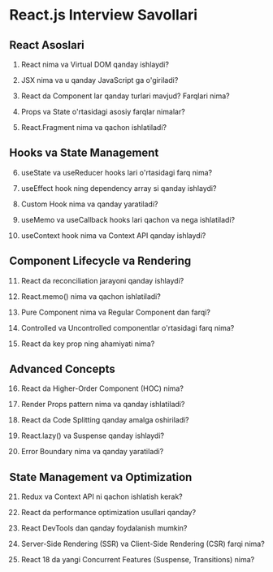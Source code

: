 # React.js Interview Savollari

## React Asoslari

1. React nima va Virtual DOM qanday ishlaydi?

2. JSX nima va u qanday JavaScript ga o'giriladi?

3. React da Component lar qanday turlari mavjud? Farqlari nima?

4. Props va State o'rtasidagi asosiy farqlar nimalar?

5. React.Fragment nima va qachon ishlatiladi?

## Hooks va State Management

6. useState va useReducer hooks lari o'rtasidagi farq nima?

7. useEffect hook ning dependency array si qanday ishlaydi?

8. Custom Hook nima va qanday yaratiladi?

9. useMemo va useCallback hooks lari qachon va nega ishlatiladi?

10. useContext hook nima va Context API qanday ishlaydi?

## Component Lifecycle va Rendering

11. React da reconciliation jarayoni qanday ishlaydi?

12. React.memo() nima va qachon ishlatiladi?

13. Pure Component nima va Regular Component dan farqi?

14. Controlled va Uncontrolled componentlar o'rtasidagi farq nima?

15. React da key prop ning ahamiyati nima?

## Advanced Concepts

16. React da Higher-Order Component (HOC) nima?

17. Render Props pattern nima va qanday ishlatiladi?

18. React da Code Splitting qanday amalga oshiriladi?

19. React.lazy() va Suspense qanday ishlaydi?

20. Error Boundary nima va qanday yaratiladi?

## State Management va Optimization

21. Redux va Context API ni qachon ishlatish kerak?

22. React da performance optimization usullari qanday?

23. React DevTools dan qanday foydalanish mumkin?

24. Server-Side Rendering (SSR) va Client-Side Rendering (CSR) farqi nima?

25. React 18 da yangi Concurrent Features (Suspense, Transitions) nima?
